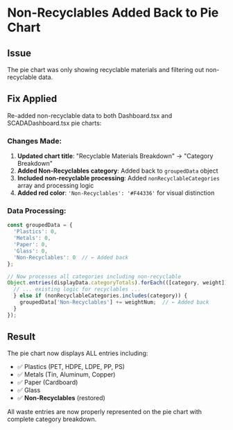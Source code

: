 # Non-Recyclables Added Back to Pie Chart

## Issue
The pie chart was only showing recyclable materials and filtering out non-recyclable data.

## Fix Applied
Re-added non-recyclable data to both Dashboard.tsx and SCADADashboard.tsx pie charts:

### Changes Made:
1. **Updated chart title**: "Recyclable Materials Breakdown" → "Category Breakdown"
2. **Added Non-Recyclables category**: Added back to `groupedData` object
3. **Included non-recyclable processing**: Added `nonRecyclableCategories` array and processing logic
4. **Added red color**: `'Non-Recyclables': '#F44336'` for visual distinction

### Data Processing:
```typescript
const groupedData = {
  'Plastics': 0,
  'Metals': 0,
  'Paper': 0,
  'Glass': 0,
  'Non-Recyclables': 0  // ← Added back
};

// Now processes all categories including non-recyclable
Object.entries(displayData.categoryTotals).forEach(([category, weight]) => {
  // ... existing logic for recyclables ...
  } else if (nonRecyclableCategories.includes(category)) {
    groupedData['Non-Recyclables'] += weightNum;  // ← Added back
  }
});
```

## Result
The pie chart now displays ALL entries including:
- ✅ Plastics (PET, HDPE, LDPE, PP, PS)
- ✅ Metals (Tin, Aluminum, Copper)  
- ✅ Paper (Cardboard)
- ✅ Glass
- ✅ **Non-Recyclables** (restored)

All waste entries are now properly represented on the pie chart with complete category breakdown.